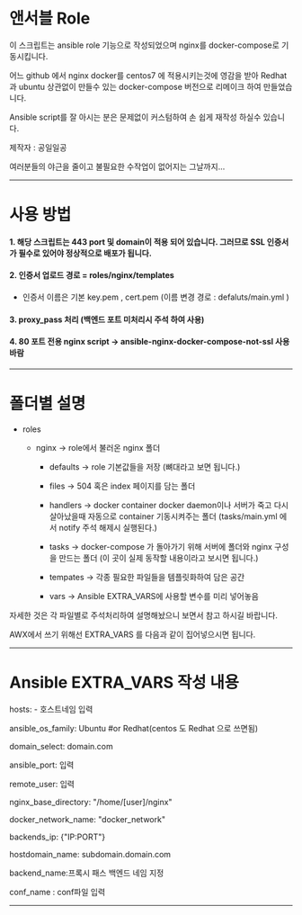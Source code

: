 # 앤서블 Role

이 스크립트는 ansible role 기능으로 작성되었으며 nginx를 docker-compose로 기동시킵니다.

어느 github 에서 nginx docker를 centos7 에 적용시키는것에 영감을 받아 Redhat 과 ubuntu 상관없이 만들수 있는 docker-compose 버전으로 리메이크 하여 만들었습니다.

Ansible script를 잘 아시는 분은 문제없이 커스텀하여 손 쉽게 재작성 하실수 있습니다.

제작자 : 공일일공

여러분들의 야근을 줄이고 불필요한 수작업이 없어지는 그날까지...


---

# 사용 방법

#### 1. 해당 스크립트는 443 port 및 domain이 적용 되어 있습니다. 그러므로 SSL 인증서가 필수로 있어야 정상적으로 배포가 됩니다. 

#### 2. 인증서 업로드 경로 = roles/nginx/templates

  -  인증서 이름은 기본 key.pem , cert.pem  (이름 변경 경로 : defaluts/main.yml )

#### 3. proxy_pass 처리 (백엔드 포트 미처리시 주석 하여 사용)

#### 4. 80 포트 전용 nginx script -> ansible-nginx-docker-compose-not-ssl 사용바람

---

# 폴더별 설명

- roles

    - nginx -> role에서 불러온 nginx 폴더

        - defaults -> role 기본값들을 저장 (뼈대라고 보면 됩니다.)

        - files -> 504 혹은 index 페이지를 담는 폴더

        - handlers -> docker container docker daemon이나 서버가 죽고 다시 살아났을때 자동으로 container 
        기동시켜주는 폴더 (tasks/main.yml 에서 notify 주석 해제시 실행된다.)

        - tasks -> docker-compose 가 돌아가기 위해 서버에 폴더와 nginx 구성을 만드는 폴더 (이 곳이 실제 동작할 내용이라고 보시면 됩니다.)
 
        - tempates -> 각종 필요한 파일들을 템플릿화하여 담은 공간
 
        - vars -> Ansible EXTRA_VARS에 사용할 변수를 미리 넣어놓음

자세한 것은 각 파일별로 주석처리하여 설명해놨으니 보면서 참고 하시길 바랍니다.

AWX에서 쓰기 위해선 EXTRA_VARS 를 다음과 같이 집어넣으시면 됩니다.

---

# Ansible EXTRA_VARS 작성 내용

hosts: 
  \- 호스트네임 입력

ansible_os_family: Ubuntu #or Redhat(centos 도 Redhat 으로 쓰면됨)

domain_select: domain.com

ansible_port: 입력

remote_user: 입력

nginx_base_directory: "/home/\[user\]/nginx"

docker_network_name: "docker_network"

backends_ip: {"IP:PORT"}

hostdomain_name: subdomain.domain.com

backend_name:프록시 패스 백엔드 네임 지정

conf_name : conf파일 입력

---

